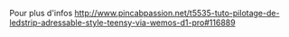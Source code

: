 Pour plus d'infos http://www.pincabpassion.net/t5535-tuto-pilotage-de-ledstrip-adressable-style-teensy-via-wemos-d1-pro#116889
